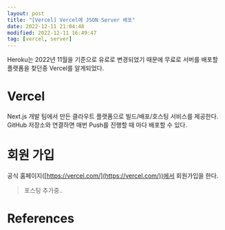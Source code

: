 ```yaml
---
layout: post
title: "[Vercel] Vercel에 JSON Server 배포"
date: 2022-12-11 21:04:48
modified: 2022-12-11 16:49:47
tag: [vercel, server]
---
```


Heroku는 2022년 11월을 기준으로 유로로 변경되었기 때문에 무료로 서버를 배포할 플랫폼을 찾던중 Vercel를 알게되었다.

# Vercel
Next.js 개발 팀에서 만든 클라우트 플랫폼으로 빌드/배포/호스팅 서비스를 제공한다.
GitHub 저장소와 연결하면 매번 Push를 진행할 때 마다 배포할 수 있다.

# 회원 가입
공식 홈페이지([https://vercel.com/](https://vercel.com/))에서 회원가입을 한다.

> 포스팅 추가중..

# References
<!-- [fetch](https://ko.javascript.info/fetch)   -->
